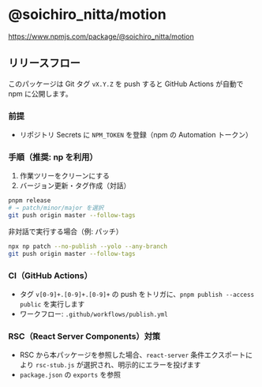 # @soichiro_nitta/motion
https://www.npmjs.com/package/@soichiro_nitta/motion

## リリースフロー

このパッケージは Git タグ `vX.Y.Z` を push すると GitHub Actions が自動で npm に公開します。

### 前提

- リポジトリ Secrets に `NPM_TOKEN` を登録（npm の Automation トークン）

### 手順（推奨: np を利用）

1. 作業ツリーをクリーンにする
2. バージョン更新・タグ作成（対話）

```bash
pnpm release
# → patch/minor/major を選択
git push origin master --follow-tags
```

非対話で実行する場合（例: パッチ）

```bash
npx np patch --no-publish --yolo --any-branch
git push origin master --follow-tags
```

### CI（GitHub Actions）

- タグ `v[0-9]+.[0-9]+.[0-9]+` の push をトリガに、`pnpm publish --access public` を実行します
- ワークフロー: `.github/workflows/publish.yml`

### RSC（React Server Components）対策

- RSC から本パッケージを参照した場合、`react-server` 条件エクスポートにより `rsc-stub.js` が選択され、明示的にエラーを投げます
- `package.json` の `exports` を参照
